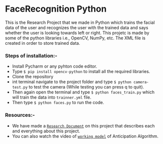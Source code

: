 # FaceRecognition Python
This is the Research Project that we made in Python which trains the facial data of the user and recognizes the user with the trained data and says whether the user is looking towards left or right. This projetc is made by some of the python libraries i.e., OpenCV, NumPy, etc. The XML file is created in order to store trained data. 

### Steps of installation:- 
- Install Pycharm or any pyhton code editor.
- Type ```$ pip install opencv-python``` to install all the required libraries.
- Clone the repository
- int terminal navigate to the project folder and type ```$ python camera-test.py``` to test the camera (While testing you can press q to quit). 
- Then again open the terminal and type ```$ python faces_train.py``` which will train the data into ```trainner.yml``` file.
- Then type ```$ python faces.py``` to run the code.

### Resources:- 
- We have made a [```Research Document```](https://dhruvinbhayani000.medium.com/anticipation-algorithm-172ecac7a7e7) on this project that describes each and everything about this project.
- You can also watch the video of [```working model```](https://www.youtube.com/watch?v=NB276QGf74Q&ab_channel=DhruvinBhayani) of Anticipation Algorithm.
